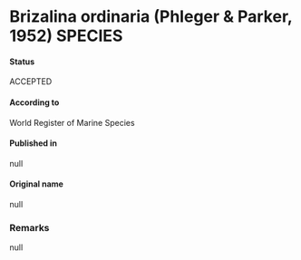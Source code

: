 Brizalina ordinaria (Phleger & Parker, 1952) SPECIES
=======

#### Status
ACCEPTED

#### According to
World Register of Marine Species

#### Published in
null

#### Original name
null

### Remarks
null